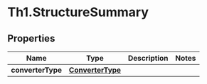 # Th1.StructureSummary

## Properties

Name | Type | Description | Notes
------------ | ------------- | ------------- | -------------
**converterType** | [**ConverterType**](ConverterType.md) |  | 


